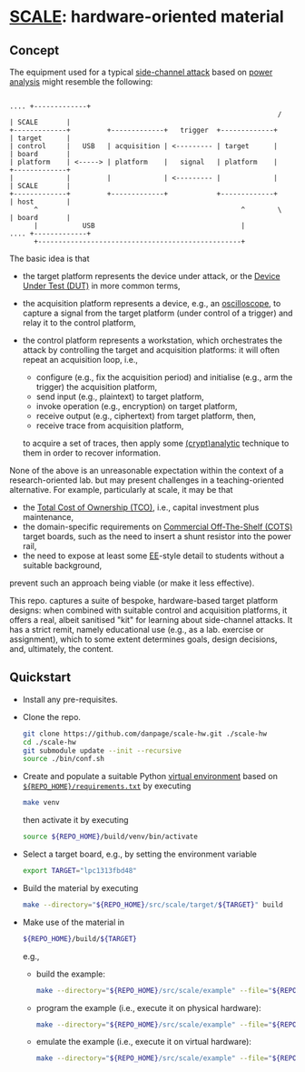 # [SCALE](http://www.github.com/danpage/scale): hardware-oriented material

<!--- -------------------------------------------------------------------- --->

## Concept

The equipment used for a typical 
[side-channel attack](http://en.wikipedia.org/wiki/Side-channel_attack)
based on
[power analysis](http://en.wikipedia.org/wiki/Power_analysis)
might resemble the following:

```
                                                                   .... +-------------+
                                                                  /     | SCALE       |
+-------------+         +-------------+   trigger  +-------------+      | target      |
| control     |   USB   | acquisition | <--------- | target      |      | board       |
| platform    | <-----> | platform    |   signal   | platform    |      +-------------+
|             |         |             | <--------- |             |      | SCALE       |
+-------------+         +-------------+            +-------------+      | host        |
      ^                                                  ^        \     | board       |   
      |           USB                                    |         .... +-------------+
      +--------------------------------------------------+
```

The basic idea is that

- the target      platform represents the device under attack,
  or the
  [Device Under Test (DUT)](http://en.wikipedia.org/wiki/Device_under_test)
  in more common terms,

- the acquisition platform represents a   device, e.g., an
  [oscilloscope](http://en.wikipedia.org/wiki/Oscilloscope),
  to capture a signal from the target platform (under control of a trigger)
  and relay it to the control platform,

- the control     platform represents a workstation, which orchestrates the 
  attack by controlling the target and acquisition platforms: it will often
  repeat an acquisition loop, i.e.,

  - configure (e.g., fix the acquisition period) and initialise (e.g., arm 
    the trigger) the acquisition platform,
  - send    input     (e.g.,  plaintext) to   target      platform,
  - invoke  operation (e.g., encryption) on   target      platform,
  - receive output    (e.g., ciphertext) from target      platform,
    then,
  - receive trace                        from acquisition platform,

  to acquire a set of traces, then apply some 
  [(crypt)analytic](http://en.wikipedia.org/wiki/Cryptanalysis) 
  technique to them in order to recover information.

None of the above is an unreasonable expectation within the context of a 
research-oriented lab. but may present challenges in a teaching-oriented
alternative.  For example, particularly at scale, it may be that

- the 
  [Total Cost of Ownership (TCO)](http://en.wikipedia.org/wiki/Total_cost_of_ownership),
  i.e., capital investment plus maintenance, 
- the domain-specific requirements on 
  [Commercial Off-The-Shelf (COTS)](http://en.wikipedia.org/wiki/Commercial_off-the-shelf)
  target boards, such as the need to insert a shunt resistor into the 
  power rail,
- the need to expose at least some
  [EE](http://en.wikipedia.org/wiki/Electrical_engineering)-style 
  detail to students without a suitable background,

prevent such an approach being viable (or make it less effective).

This repo. captures a suite of 
bespoke, hardware-based target platform designs:
when combined with suitable control and acquisition platforms, it offers
a real, albeit sanitised "kit" for learning about side-channel attacks.
It has a strict remit, namely educational use (e.g., as a lab. exercise 
or assignment), which to some extent determines goals, design decisions, 
and, ultimately, the content.

<!--- -------------------------------------------------------------------- --->

## Quickstart

- Install any pre-requisites.

- Clone the repo.

  ```sh
  git clone https://github.com/danpage/scale-hw.git ./scale-hw
  cd ./scale-hw
  git submodule update --init --recursive
  source ./bin/conf.sh
  ```

- Create and populate a suitable Python
  [virtual environment](https://docs.python.org/3/library/venv.html)
  based on 
  [`${REPO_HOME}/requirements.txt`](./requirements.txt) 
  by executing
   
  ```sh
  make venv
  ```
   
  then activate it by executing
   
  ```sh
  source ${REPO_HOME}/build/venv/bin/activate
  ``` 

- Select a target board, e.g., by setting the environment variable

  ```sh
  export TARGET="lpc1313fbd48"
  ```

- Build the material 
  by executing

  ```sh
  make --directory="${REPO_HOME}/src/scale/target/${TARGET}" build
  ```

- Make use of the material in

  ```sh
  ${REPO_HOME}/build/${TARGET}
  ```

  e.g.,

  - build   the example:

    ```sh
    make --directory="${REPO_HOME}/src/scale/example" --file="${REPO_HOME}/build/${TARGET}/lib/scale.mk" PROJECT="example" BSP="${REPO_HOME}/build/${TARGET}" USB="/dev/ttyUSB0" build
    ```

  - program the example (i.e., execute it on physical hardware):

    ```sh
    make --directory="${REPO_HOME}/src/scale/example" --file="${REPO_HOME}/build/${TARGET}/lib/scale.mk" PROJECT="example" BSP="${REPO_HOME}/build/${TARGET}" USB="/dev/ttyUSB0" program
    ```

  - emulate the example (i.e., execute it on  virtual hardware):

    ```sh
    make --directory="${REPO_HOME}/src/scale/example" --file="${REPO_HOME}/build/${TARGET}/lib/scale.mk" PROJECT="example" BSP="${REPO_HOME}/build/${TARGET}" USB="/dev/ttyUSB0" emulate
    ```

<!--- -------------------------------------------------------------------- --->
